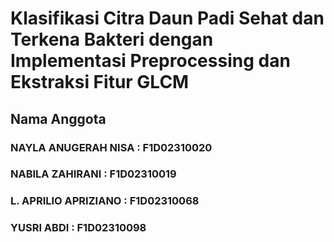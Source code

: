 # Klasifikasi Citra Daun Padi Sehat dan Terkena Bakteri dengan Implementasi Preprocessing dan Ekstraksi Fitur GLCM
## Nama Anggota
###  NAYLA ANUGERAH NISA : F1D02310020
###  NABILA ZAHIRANI : F1D02310019
###  L. APRILIO APRIZIANO : F1D02310068
###  YUSRI ABDI : F1D02310098
